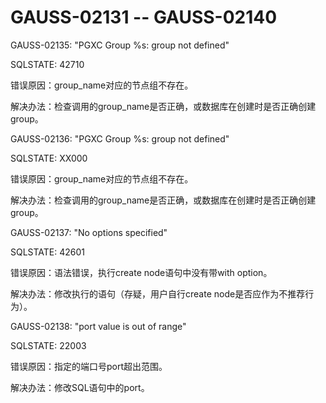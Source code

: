 # GAUSS-02131 -- GAUSS-02140<a name="ZH-CN_TOPIC_0302072990"></a>

GAUSS-02135: "PGXC Group %s: group not defined"

SQLSTATE: 42710

错误原因：group\_name对应的节点组不存在。

解决办法：检查调用的group\_name是否正确，或数据库在创建时是否正确创建group。

GAUSS-02136: "PGXC Group %s: group not defined"

SQLSTATE: XX000

错误原因：group\_name对应的节点组不存在。

解决办法：检查调用的group\_name是否正确，或数据库在创建时是否正确创建group。

GAUSS-02137: "No options specified"

SQLSTATE: 42601

错误原因：语法错误，执行create node语句中没有带with option。

解决办法：修改执行的语句（存疑，用户自行create node是否应作为不推荐行为）。

GAUSS-02138: "port value is out of range"

SQLSTATE: 22003

错误原因：指定的端口号port超出范围。

解决办法：修改SQL语句中的port。

